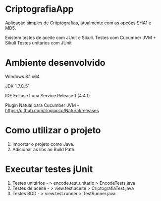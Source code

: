 CriptografiaApp
===============

Aplicação simples de Critptografias, atualmente com as opções SHA1 e MD5.

Existem testes de aceite com JUnit e Sikuli. 
Testes com Cucumber JVM + Sikuli
Testes unitários com JUnit

Ambiente desenvolvido
===============

Windows 8.1 x64

JDK 1.7.0_51

IDE Eclipse Luna Service Release 1 (4.4.1)

Plugin Natual para Cucumber JVM - https://github.com/rlogiacco/Natural/releases

Como utilizar o projeto
===============
 
1. Importar o projeto como Java.
2. Adicionar as libs ao Build Path.
 
Executar testes jUnit
===============
1. Testes unitários - > encode.test.unitario > EncodeTests.java
2. Testes de aceite - > view.test.aceite > CriptografiaTest.java
3. Testes BDD - > view.test.runner > TestRunner.java



